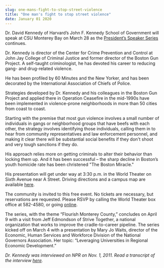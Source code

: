 ```yaml
---
slug: one-mans-fight-to-stop-street-violence
title: "One man's fight to stop street violence"
date: January 01 2020
---
```


<p>Dr. David Kennedy of Harvard’s John F. Kennedy School of Government will speak at CSU Monterey Bay on March 28 as the <a href="http://president.csumb.edu/presidents-speaker-series">President’s Speaker Series</a> continues.
</p><p>Dr. Kennedy is director of the Center for Crime Prevention and Control at John Jay College of Criminal Justice and former director of the Boston Gun Project. A self-taught criminologist, he has devoted his career to reducing gang- and drug-related violence.
</p><p>He has been profiled by 60 Minutes and the New Yorker, and has been decorated by the International Association of Chiefs of Police.
</p><p>Strategies developed by Dr. Kennedy and his colleagues in the Boston Gun Project and applied there in Operation Ceasefire in the mid-1990s have been implemented in violence-prone neighborhoods in more than 50 cities from coast to coast.
</p><p>Starting with the premise that most gun violence involves a small number of individuals in gangs or neighborhood groups that have beefs with each other, the strategy involves identifying those individuals, calling them in to hear from community representatives and law enforcement personnel, and making it clear there will be substantial social benefits if they don't shoot and very tough sanctions if they do.
</p><p>His approach relies more on getting criminals to alter their behavior than locking them up. And it has been successful – the sharp decline in Boston’s youth homicide rate has been christened "The Boston Miracle."
</p><p>His presentation will get under way at 3:30 p.m. in the World Theater on Sixth Avenue near A Street. Driving directions and a campus map are available <a href="http://csumb.edu/maps">here</a>.
</p><p>The community is invited to this free event. No tickets are necessary, but reservations are requested. Please RSVP by calling the World Theater box office at 582-4580, or going <a href="http://csumb.edu/rsvp">online</a>.
</p><p>The series, with the theme “Flourish Monterey County,” concludes on April 9 with a visit from Jeff Edmondson of Strive Together, a national organization that works to improve the cradle-to-career pipeline. The series kicked off on March 4 with a presentation by Mary Jo Waits, director of the Economic, Human Services and Workforce Division of the National Governors Association. Her topic: “Leveraging Universities in Regional Economic Development.”
</p><p><em>Dr. Kennedy was interviewed on NPR on Nov. 1, 2011. Read a transcript of the interview <a href="http://www.npr.org/2012/11/09/164732917/interrupting-violence-with-the-message-dont-shoot">here</a>.   </em>
</p>

